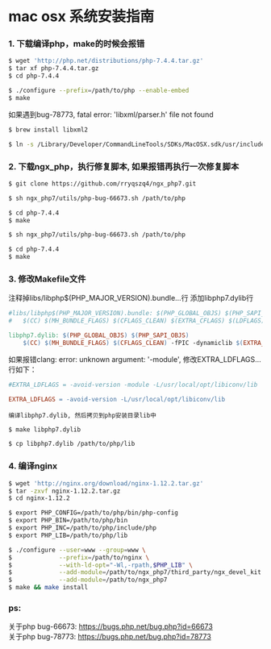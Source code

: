 # mac osx 系统安装指南

### 1. 下载编译php，make的时候会报错
```sh
$ wget 'http://php.net/distributions/php-7.4.4.tar.gz'
$ tar xf php-7.4.4.tar.gz
$ cd php-7.4.4

$ ./configure --prefix=/path/to/php --enable-embed
$ make
```

如果遇到bug-78773, fatal error: 'libxml/parser.h' file not found
```sh
$ brew install libxml2

$ ln -s /Library/Developer/CommandLineTools/SDKs/MacOSX.sdk/usr/include/libxml2/libxml /Library/Developer/CommandLineTools/SDKs/MacOSX.sdk/usr/include/libxml
```

### 2. 下载ngx_php，执行修复脚本, 如果报错再执行一次修复脚本
```sh
$ git clone https://github.com/rryqszq4/ngx_php7.git

$ sh ngx_php7/utils/php-bug-66673.sh /path/to/php

$ cd php-7.4.4
$ make

$ sh ngx_php7/utils/php-bug-66673.sh /path/to/php

$ cd php-7.4.4
$ make
```

### 3. 修改Makefile文件
注释掉libs/libphp$(PHP_MAJOR_VERSION).bundle...行
添加libphp7.dylib行
```makefile
#libs/libphp$(PHP_MAJOR_VERSION).bundle: $(PHP_GLOBAL_OBJS) $(PHP_SAPI_OBJS)
#	$(CC) $(MH_BUNDLE_FLAGS) $(CFLAGS_CLEAN) $(EXTRA_CFLAGS) $(LDFLAGS) $(EXTRA_LDFLAGS) $(PHP_GLOBAL_OBJS:.lo=.o) $(PHP_SAPI_OBJS:.lo=.o) $(PHP_FRAMEWORKS) $(EXTRA_LIBS) $(ZEND_EXTRA_LIBS) -o $@ && cp $@ libs/libphp$(PHP_MAJOR_VERSION).so

libphp7.dylib: $(PHP_GLOBAL_OBJS) $(PHP_SAPI_OBJS)
	$(CC) $(MH_BUNDLE_FLAGS) $(CFLAGS_CLEAN) -fPIC -dynamiclib $(EXTRA_CFLAGS) $(LDFLAGS) $(EXTRA_LDFLAGS) $(PHP_GLOBAL_OBJS:.lo=.o) $(PHP_SAPI_OBJS:.lo=.o) $(PHP_FRAMEWORKS) $(EXTRA_LIBS) $(ZEND_EXTRA_LIBS) -o $@

```

如果报错clang: error: unknown argument: '-module', 修改EXTRA_LDFLAGS...行如下：
```makefile
#EXTRA_LDFLAGS = -avoid-version -module -L/usr/local/opt/libiconv/lib

EXTRA_LDFLAGS = -avoid-version -L/usr/local/opt/libiconv/lib
```

	编译libphp7.dylib, 然后拷贝到php安装目录lib中
```sh
$ make libphp7.dylib

$ cp libphp7.dylib /path/to/php/lib
```

### 4. 编译nginx

```sh
$ wget 'http://nginx.org/download/nginx-1.12.2.tar.gz'
$ tar -zxvf nginx-1.12.2.tar.gz
$ cd nginx-1.12.2

$ export PHP_CONFIG=/path/to/php/bin/php-config
$ export PHP_BIN=/path/to/php/bin
$ export PHP_INC=/path/to/php/include/php
$ export PHP_LIB=/path/to/php/lib

$ ./configure --user=www --group=www \
$             --prefix=/path/to/nginx \
$             --with-ld-opt="-Wl,-rpath,$PHP_LIB" \
$             --add-module=/path/to/ngx_php7/third_party/ngx_devel_kit \
$             --add-module=/path/to/ngx_php7
$ make && make install
```

### ps:
关于php bug-66673: https://bugs.php.net/bug.php?id=66673  
关于php bug-78773: https://bugs.php.net/bug.php?id=78773
